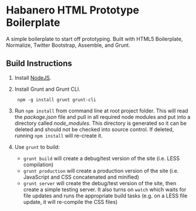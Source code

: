 # Habanero HTML Prototype Boilerplate

A simple boilerplate to start off prototyping. Built with HTML5 Boilerplate, Normalize, Twitter Bootstrap, Assemble, and Grunt. 

## Build Instructions

1. Install [NodeJS](http://nodejs.org/).

2. Install Grunt and Grunt CLI.

        npm -g install grunt grunt-cli
3. Run `npm install` from command line at root project folder.
    This will read the *package.json* file and pull in all required node modules and put into a directory called *node_modules*. This directory is generated so it can be deleted and should not be checked into source control. If deleted, running `npm install` will re-create it.
4. Use `grunt` to build:
    - `grunt build` will create a debug/test version of the site (i.e. LESS compilation)
    - `grunt production` will create a production version of the site (i.e. JavaScript and CSS concatenated and minified)
    - `grunt server` will create the debug/test version of the site, then create a simple testing server. It also turns on `watch` which waits for file updates and runs the appropriate build tasks (e.g. on a LESS file update, it will re-compile the CSS files)
